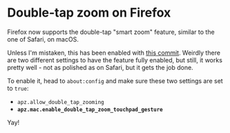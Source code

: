 # Double-tap zoom on Firefox

Firefox now supports the double-tap "smart zoom" feature, similar to the one of Safari, on macOS.

Unless I'm mistaken, this has been enabled with [this commit](https://github.com/mozilla/gecko-dev/commit/7d1fc308716c5ff5d2c3ec04b7c3bb4432d6060d). Weirdly there are two different settings to have the feature fully enabled, but still, it works pretty well - not as polished as on Safari, but it gets the job done.

To enable it, head to `about:config` and make sure these two settings are set to `true`:

* `apz.allow_double_tap_zooming`
* **`apz.mac.enable_double_tap_zoom_touchpad_gesture`**

Yay!
